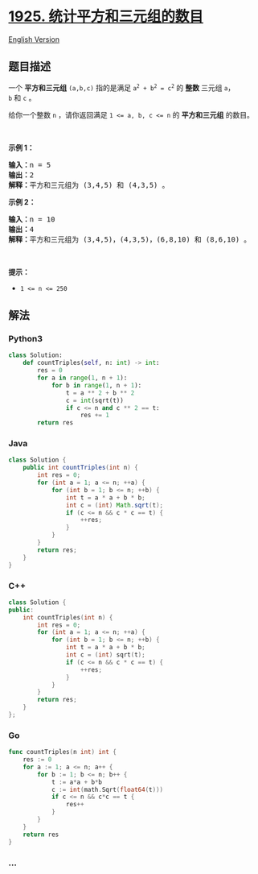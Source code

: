 # [1925. 统计平方和三元组的数目](https://leetcode-cn.com/problems/count-square-sum-triples)

[English Version](/solution/1900-1999/1925.Count%20Square%20Sum%20Triples/README_EN.md)

## 题目描述

<!-- 这里写题目描述 -->

<p>一个 <strong>平方和三元组</strong> <code>(a,b,c)</code> 指的是满足 <code>a<sup>2</sup> + b<sup>2</sup> = c<sup>2</sup></code> 的 <strong>整数 </strong>三元组 <code>a</code>，<code>b</code> 和 <code>c</code> 。</p>

<p>给你一个整数 <code>n</code> ，请你返回满足<em> </em><code>1 &lt;= a, b, c &lt;= n</code> 的 <strong>平方和三元组</strong> 的数目。</p>

<p> </p>

<p><strong>示例 1：</strong></p>

<pre><b>输入：</b>n = 5
<b>输出：</b>2
<b>解释：</b>平方和三元组为 (3,4,5) 和 (4,3,5) 。
</pre>

<p><strong>示例 2：</strong></p>

<pre><b>输入：</b>n = 10
<b>输出：</b>4
<b>解释：</b>平方和三元组为 (3,4,5)，(4,3,5)，(6,8,10) 和 (8,6,10) 。
</pre>

<p> </p>

<p><strong>提示：</strong></p>

<ul>
	<li><code>1 &lt;= n &lt;= 250</code></li>
</ul>


## 解法

<!-- 这里可写通用的实现逻辑 -->

<!-- tabs:start -->

### **Python3**

<!-- 这里可写当前语言的特殊实现逻辑 -->

```python
class Solution:
    def countTriples(self, n: int) -> int:
        res = 0
        for a in range(1, n + 1):
            for b in range(1, n + 1):
                t = a ** 2 + b ** 2
                c = int(sqrt(t))
                if c <= n and c ** 2 == t:
                    res += 1
        return res
```

### **Java**

<!-- 这里可写当前语言的特殊实现逻辑 -->

```java
class Solution {
    public int countTriples(int n) {
        int res = 0;
        for (int a = 1; a <= n; ++a) {
            for (int b = 1; b <= n; ++b) {
                int t = a * a + b * b;
                int c = (int) Math.sqrt(t);
                if (c <= n && c * c == t) {
                    ++res;
                }
            }
        }
        return res;
    }
}
```

### **C++**

```cpp
class Solution {
public:
    int countTriples(int n) {
        int res = 0;
        for (int a = 1; a <= n; ++a) {
            for (int b = 1; b <= n; ++b) {
                int t = a * a + b * b;
                int c = (int) sqrt(t);
                if (c <= n && c * c == t) {
                    ++res;
                }
            }
        }
        return res;
    }
};
```

### **Go**

```go
func countTriples(n int) int {
	res := 0
	for a := 1; a <= n; a++ {
		for b := 1; b <= n; b++ {
			t := a*a + b*b
			c := int(math.Sqrt(float64(t)))
			if c <= n && c*c == t {
				res++
			}
		}
	}
	return res
}
```

### **...**

```

```

<!-- tabs:end -->
